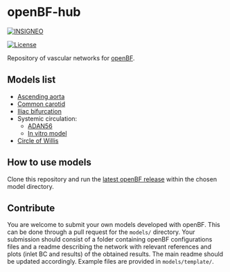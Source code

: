 # openBF-hub
[![INSIGNEO](https://img.shields.io/badge/-INSIGNEO-red.svg?logo=data%3Aimage%2Fpng%3Bbase64%2CiVBORw0KGgoAAAANSUhEUgAAAA4AAAAOCAQAAAC1QeVaAAABGElEQVQY012QvyvEcRzGH12p4%2BRHKW6Rugz%2BAnUWGQyUVYRBFuVMBgmL%2BBdsZzBQymT1YyDJxiaTG3RX576f1%2FubXPE23I8uz7M9z7vn6XlLkiRPhFmOuObK8t7BbpRRA19D3OF1Rt7GG%2B91Oxojwnm1jZAN49F0ZRjHKYQRFVMUcE4%2BOhs5YYUqt2wzqrCJc%2B%2BJZoeiTKkrTrNuiwqPeJiRJG8Pq%2BzQL0k2hduDiPFytyTZMj%2F2FY4lqdKLE4lv3JOSRI5qgAtJKqZwYvGM22RNsAPL1yaELM6LwhbOuf4hXOJ2qDhthrPWapHDKUV9kmyJX5xTJjz52ROynOH8Mle%2FtAVovs9xsPmWoHiQPW4oU%2BCJfRuoqX8d8dI8uuCeiQAAAABJRU5ErkJggg%3D%3D)](https://insigneo.org/)

[![License](https://img.shields.io/badge/License-Apache%202.0-blue.svg)](https://opensource.org/licenses/Apache-2.0)

Repository of vascular networks for [openBF](https://github.com/INSIGNEO/openBF).

## Models list
- [Ascending aorta](https://github.com/alemelis/openBF-hub/tree/master/models/boilleau2015benchmark/aorta)
- [Common carotid](https://github.com/alemelis/openBF-hub/tree/master/models/boilleau2015benchmark/common_carotid)
- [Iliac bifurcation](https://github.com/alemelis/openBF-hub/tree/master/models/boilleau2015benchmark/iliac_bifurcation)
- Systemic circulation:
  - [ADAN56](https://github.com/alemelis/openBF-hub/tree/master/models/boilleau2015benchmark/adan56)
  - [In vitro model](https://github.com/alemelis/openBF-hub/tree/master/models/matthys2007pulse)
- [Circle of Willis](https://github.com/alemelis/openBF-hub/tree/master/models/alastruey2007modelling)

## How to use models
Clone this repository and run the [latest openBF release](https://github.com/INSIGNEO/openBF/releases) within the chosen model directory.

## Contribute
You are welcome to submit your own models developed with openBF. This can be done through a pull request for the `models/` directory. Your submission should consist of a folder containing openBF configurations files and a readme describing the network with relevant references and plots (inlet BC and results) of the obtained results. The main readme should be updated accordingly. Example files are provided in `models/template/`.

<!--
### openBF installation
- copia `openBF/` in `~/.julia/vX.X.X/`
- crea una cartella `BTypes/src/BTypes.src` e copiala in `~/.julia/vX.X.X/`
A questo punto `using openBF` funziona senza `push!`

- crea un alias in `~/.profile`
```bash
alias openBF='cp ~/.julia/v0.6/openBF/main.jl ./main.jl && julia main.jl $1'
```
e poi `source ~/.profile`
in questo modo le simulazioni dovrebbero partire con `openBF project_name`. -->
